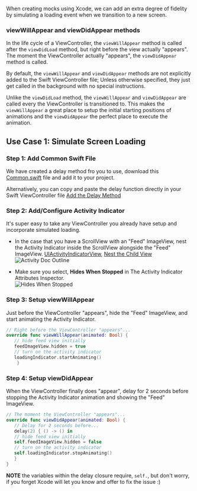 When creating mocks using Xcode, we can add an extra degree of fidelity by simulating a loading event when we transition to a new screen.

### viewWillAppear and viewDidAppear methods

In the life cycle of a ViewController, the `viewWillAppear` method is called after the `viewDidLoad` method, but right before the view actually "appears". The moment the ViewController actually "appears", the `viewDidAppear` method is called. 

By default, the `viewWillAppear` and `viewDidAppear` methods are not explicitly added to the Swift ViewController file; Unless otherwise specified, they just get called in the background with no special instructions.

Unlike the `viewDidLoad` method, the `viewWillAppear` and `viewDidAppear` are called every the ViewController is transitioned to. This makes the `viewWillAppear` a great place to setup the initial starting positions of animations and the `viewDidAppear` the perfect place to execute the animation.  

## Use Case 1: Simulate Screen Loading 

### Step 1: Add Common Swift File

We have created a delay method fro you to use, download this [Common.swift](https://www.dropbox.com/s/mzfmjlvv863x95e/Common.swift?dl=0) file and add it to your project. 

Alternatively, you can copy and paste the delay function directly in your Swift ViewController file [Add the Delay Method](https://github.com/codepath/ios_guides/wiki/Calling-a-Method-After-Delay#step-1-add-the-delay-method)
 
### Step 2: Add/Configure Activity Indicator
It's super easy to take any ViewController you already have setup and incorporate simulated loading.

- In the case that you have a ScrollView with an "Feed" ImageView, nest the Activity Indicator inside the ScrollView alongside the "Feed" ImageView. [UIActivityIndicatorView](https://github.com/codepath/ios_guides/wiki/Using-UIActivityIndicatorView), [Nest the Child View](https://github.com/codepath/ios_guides/wiki/Creating-Nested-Views#step-2-nest-the-child-views)  
![Activity Doc Outline](http://i.imgur.com/TVB7y4G.png) 

- Make sure you select, **Hides When Stopped** in The Activity Indicator Attributes Inspector.  
![Hides When Stopped](http://i.imgur.com/ib87r65.png)  

### Step 3: Setup viewWillAppear

Just before the ViewController "appears", hide the "Feed" ImageView, and start animating the Activity Indicator.

```swift
// Right before the ViewController "appears"...
override func viewWillAppear(animated: Bool) {
   // hide feed view initially
   feedImageView.hidden = true       
   // turn on the activity indicator
   loadingIndicator.startAnimating()
    }
```

### Step 4: Setup viewDidAppear

When the ViewController finally does "appear", delay for 2 seconds before stopping the Activity Indicator animation and showing the "Feed" ImageView.

```swift
// The moment the ViewController "appears"...
override func viewDidAppear(animated: Bool) {
   // Delay for 2 seconds before...    
   delay(2) { () -> () in
   // hide feed view initially
   self.feedImageView.hidden = false   
   // turn on the activity indicator
   self.loadingIndicator.stopAnimating()     
   }
}
```

**NOTE** the variables within the delay closure require, `self.`, but don't worry, if you forget Xcode will let you know and offer to fix the issue :)  
